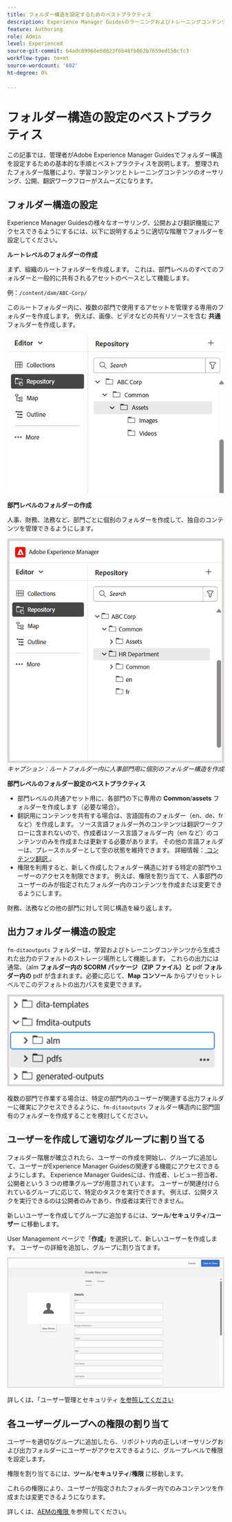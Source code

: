 ```yaml
---
title: フォルダー構造を設定するためのベストプラクティス
description: Experience Manager Guidesのラーニングおよびトレーニングコンテンツを使用する際に、フォルダー構造を設定するベストプラクティスについて説明します。
feature: Authoring
role: Admin
level: Experienced
source-git-commit: 64adc89966e60823f6b46fb062b7659ed150cfc3
workflow-type: tm+mt
source-wordcount: '602'
ht-degree: 0%

---
```


# フォルダー構造の設定のベストプラクティス

この記事では、管理者がAdobe Experience Manager Guidesでフォルダー構造を設定するための基本的な手順とベストプラクティスを説明します。 整理されたフォルダー階層により、学習コンテンツとトレーニングコンテンツのオーサリング、公開、翻訳ワークフローがスムーズになります。

## フォルダー構造の設定

Experience Manager Guidesの様々なオーサリング、公開および翻訳機能にアクセスできるようにするには、以下に説明するように適切な階層でフォルダーを設定してください。

**ルートレベルのフォルダーの作成**

まず、組織のルートフォルダーを作成します。 これは、部門レベルのすべてのフォルダーと一般的に共有されるアセットのベースとして機能します。

例：`/content/dam/ABC-Corp/`

このルートフォルダー内に、複数の部門で使用するアセットを管理する専用のフォルダーを作成します。 例えば、画像、ビデオなどの共有リソースを含む **共通** フォルダーを作成します。

![](assets/root-level-folder.png)

**部門レベルのフォルダーの作成**

人事、財務、法務など、部門ごとに個別のフォルダーを作成して、独自のコンテンツを管理できるようにします。

![](assets/department-level-folders.png)
*キャプション：ルートフォルダー内に人事部門用に個別のフォルダー構造を作成*

**部門レベルのフォルダー設定のベストプラクティス**

- 部門レベルの共通アセット用に、各部門の下に専用の **Common**/**assets** フォルダーを作成します（必要な場合）。
- 翻訳用にコンテンツを共有する場合は、言語固有のフォルダー（en、de、fr など）を作成します。 ソース言語フォルダー外のコンテンツは翻訳ワークフローに含まれないので、作成者はソース言語フォルダー内（en など）のコンテンツのみを作成または更新する必要があります。 その他の言語フォルダーは、プレースホルダーとして空の状態を維持できます。 詳細情報：[ コンテンツ翻訳 ](../user-guide/translation.md)。
- 権限を利用すると、新しく作成したフォルダー構造に対する特定の部門やユーザーのアクセスを制限できます。 例えば、権限を割り当てて、人事部門のユーザーのみが指定されたフォルダー内のコンテンツを作成または変更できるようにします。

財務、法務などの他の部門に対して同じ構造を繰り返します。

## 出力フォルダー構造の設定

`fm-ditaoutputs` フォルダーは、学習およびトレーニングコンテンツから生成された出力のデフォルトのストレージ場所として機能します。 これらの出力には通常、（alm **フォルダー内の SCORM パッケージ（ZIP ファイル）と** pdf **フォルダー内の** pdf が含まれます。必要に応じて、**Map コンソール** からプリセットレベルでこのデフォルトの出力パスを変更できます。

![](assets/fmdita-output-lc.png)

複数の部門で作業する場合は、特定の部門内のユーザーが関連する出力フォルダーに確実にアクセスできるように、`fm-ditaoutputs` フォルダー構造内に部門固有のフォルダーを作成することを検討してください。

## ユーザーを作成して適切なグループに割り当てる

フォルダー階層が確立されたら、ユーザーの作成を開始し、グループに追加して、ユーザーがExperience Manager Guidesの関連する機能にアクセスできるようにします。 Experience Manager Guidesには、作成者、レビュー担当者、公開者という 3 つの標準グループが用意されています。 ユーザーが関連付けられているグループに応じて、特定のタスクを実行できます。 例えば、公開タスクを実行できるのは公開者のみであり、作成者は実行できません。

新しいユーザーを作成してグループに追加するには、**ツール**/**セキュリティ**/**ユーザー** に移動します。

User Management ページで「**作成**」を選択して、新しいユーザーを作成します。 ユーザーの詳細を追加し、グループに割り当てます。

![](assets/create-users-page.png)

詳しくは、「ユーザー管理とセキュリティ [ を参照してください ](../cs-install-guide/user-admin-sec.md)


## 各ユーザーグループへの権限の割り当て

ユーザーを適切なグループに追加したら、リポジトリ内の正しいオーサリングおよび出力フォルダーにユーザーがアクセスできるように、グループレベルで権限を設定します。

権限を割り当てるには、**ツール**/**セキュリティ**/**権限** に移動します。

これらの権限により、ユーザーが指定されたフォルダー内でのみコンテンツを作成または変更できるようになります。

詳しくは、[AEMの権限 ](https://experienceleague.adobe.com/ja/docs/experience-manager-65/content/security/security#permissions-in-aem) を参照してください。

